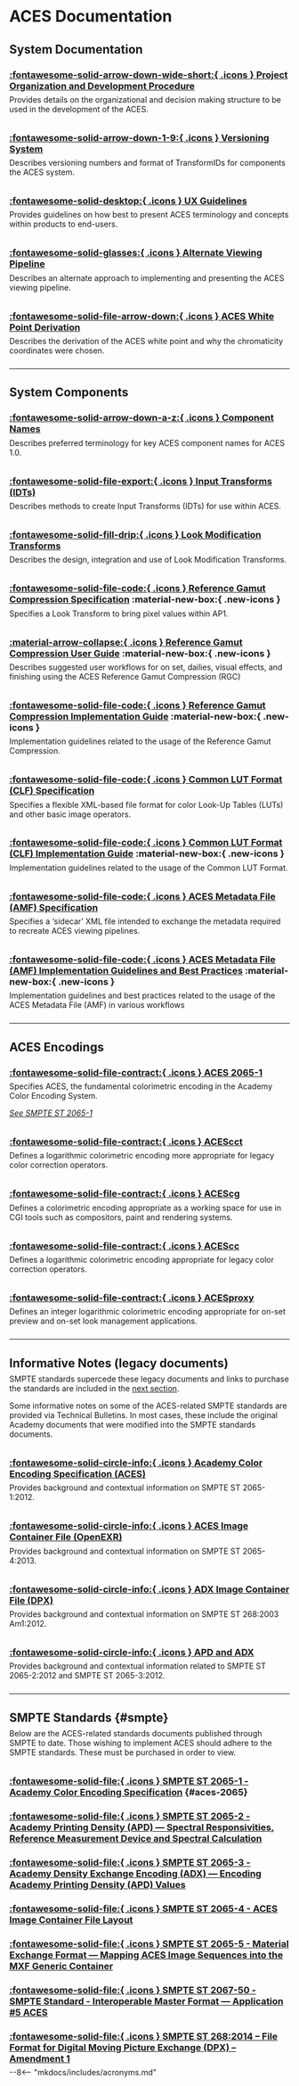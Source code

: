 ACES Documentation
================

System Documentation
----------------

### [:fontawesome-solid-arrow-down-wide-short:{ .icons } Project Organization and Development Procedure](https://www.dropbox.com/s/0bew0bf4otq77fd/P-2019-001.pdf?dl=0)
Provides details on the organizational and decision making structure to be used in the development of the ACES.

### [:fontawesome-solid-arrow-down-1-9:{ .icons } Versioning System](/specifications/versioning/)
Describes versioning numbers and format of TransformIDs for components the ACES system.

### [:fontawesome-solid-desktop:{ .icons } UX Guidelines](https://www.dropbox.com/s/v5tghz6wl2629nf/TB-2014-002.pdf?dl=0)
Provides guidelines on how best to present ACES terminology and concepts within products to end-users.

### [:fontawesome-solid-glasses:{ .icons } Alternate Viewing Pipeline](https://www.dropbox.com/s/psq88v9fkt61bl4/TB-2014-013.pdf?dl=0)
Describes an alternate approach to implementing and presenting the ACES viewing pipeline.

### [:fontawesome-solid-file-arrow-down:{ .icons } ACES White Point Derivation](https://www.dropbox.com/s/njanod3258gpgy1/TB-2018-001.pdf?dl=0)
Describes the derivation of the ACES white point and why the chromaticity coordinates were chosen.


--------------

System Components
----------------

### [:fontawesome-solid-arrow-down-a-z:{ .icons } Component Names](https://www.dropbox.com/s/wkwz7g8z0ff5s0o/TB-2014-012.pdf?dl=0)
Describes preferred terminology for key ACES component names for ACES 1.0.

### [:fontawesome-solid-file-export:{ .icons } Input Transforms (IDTs)](https://www.dropbox.com/s/ouwnid1aevqti5d/P-2013-001.pdf?dl=0)
Describes methods to create Input Transforms (IDTs) for use within ACES.

### [:fontawesome-solid-fill-drip:{ .icons } Look Modification Transforms](https://www.dropbox.com/s/grjoi885tv78e70/TB-2014-010.pdf?dl=0)
Describes the design, integration and use of Look Modification Transforms.

### [:fontawesome-solid-file-code:{ .icons } Reference Gamut Compression Specification](specifications/rgc/) :material-new-box:{ .new-icons }
Specifies a Look Transform to bring pixel values within AP1.

### [:material-arrow-collapse:{ .icons } Reference Gamut Compression User Guide](guides/rgc-user/) :material-new-box:{ .new-icons }
Describes suggested user workflows for on set, dailies, visual effects, and finishing using the ACES Reference Gamut Compression (RGC)

### [:fontawesome-solid-file-code:{ .icons } Reference Gamut Compression Implementation Guide](guides/rgc-implementation/) :material-new-box:{ .new-icons }
Implementation guidelines related to the usage of the Reference Gamut Compression.

### [:fontawesome-solid-file-code:{ .icons } Common LUT Format (CLF) Specification](specifications/clf/)
Specifies a flexible XML-based file format for color Look-Up Tables (LUTs) and other basic image operators.

### [:fontawesome-solid-file-code:{ .icons } Common LUT Format (CLF) Implementation Guide](guides/clf/) :material-new-box:{ .new-icons }
Implementation guidelines related to the usage of the Common LUT Format.

### [:fontawesome-solid-file-code:{ .icons } ACES Metadata File (AMF) Specification](https://www.dropbox.com/s/4phjfkae2gykctt/S-2019-001.pdf?dl=0)
Specifies a ‘sidecar’ XML file intended to exchange the metadata required to recreate ACES viewing pipelines.

### [:fontawesome-solid-file-code:{ .icons } ACES Metadata File (AMF) Implementation Guidelines and Best Practices](guides/amf/) :material-new-box:{ .new-icons }
Implementation guidelines and best practices related to the usage of the ACES Metadata File (AMF) in various workflows


----------------

ACES Encodings
----------------

### [:fontawesome-solid-file-contract:{ .icons } ACES 2065-1](#aces-2065) 
Specifies ACES, the fundamental colorimetric encoding in the Academy Color Encoding System. 

[*See SMPTE ST 2065-1*](#aces-2065)


### [:fontawesome-solid-file-contract:{ .icons } ACEScct](/specifications/acescct/)
Defines a logarithmic colorimetric encoding more appropriate for legacy color correction operators.

### [:fontawesome-solid-file-contract:{ .icons } ACEScg](/specifications/acescg/)
Defines a colorimetric encoding appropriate as a working space for use in CGI tools such as compositors, paint and rendering systems.

### [:fontawesome-solid-file-contract:{ .icons } ACEScc](/specifications/acescc/)
Defines a logarithmic colorimetric encoding appropriate for legacy color correction operators.

### [:fontawesome-solid-file-contract:{ .icons } ACESproxy](https://www.dropbox.com/s/7w4f5pmi29dfm4l/S-2013-001.pdf?dl=0)
Defines an integer logarithmic colorimetric encoding appropriate for on-set preview and on-set look management applications.

----------------

Informative Notes (legacy documents)
----------------

SMPTE standards supercede these legacy documents and links to purchase the standards are included in the [next section](#smpte).

Some informative notes on some of the ACES-related SMPTE standards are provided via Technical Bulletins. In most cases, these include the original Academy documents that were modified into the SMPTE standards documents.


### [:fontawesome-solid-circle-info:{ .icons } Academy Color Encoding Specification (ACES)](https://www.dropbox.com/s/0xhva7vniipx3zk/TB-2014-004.pdf?dl=0)
Provides background and contextual information on SMPTE ST 2065-1:2012.

### [:fontawesome-solid-circle-info:{ .icons } ACES Image Container File (OpenEXR)](https://www.dropbox.com/s/wr9swdgarlu4icq/TB-2014-006.pdf?dl=0)
Provides background and contextual information on SMPTE ST 2065-4:2013.

### [:fontawesome-solid-circle-info:{ .icons } ADX Image Container File (DPX)](https://www.dropbox.com/s/xop52a5nyq164to/TB-2014-007.pdf?dl=0)
Provides background and contextual information on SMPTE ST 268:2003 Am1:2012.

### [:fontawesome-solid-circle-info:{ .icons } APD and ADX](https://www.dropbox.com/s/3fbg5su99fpsvpl/TB-2014-005.pdf?dl=0) 
Provides background and contextual information related to SMPTE ST 2065-2:2012 and SMPTE ST 2065-3:2012.

----------------

SMPTE Standards   {#smpte}
----------------

Below are the ACES-related standards documents published through SMPTE to date. Those wishing to implement ACES should adhere to the SMPTE standards. These must be purchased in order to view.

### [:fontawesome-solid-file:{ .icons } SMPTE ST 2065-1 - Academy Color Encoding Specification](https://doi.org/10.5594/SMPTE.ST2065-1.2021) {#aces-2065}

### [:fontawesome-solid-file:{ .icons } SMPTE ST 2065-2 - Academy Printing Density (APD) — Spectral Responsivities, Reference Measurement Device and Spectral Calculation](https://doi.org/10.5594/SMPTE.ST2065-2.2020)

### [:fontawesome-solid-file:{ .icons } SMPTE ST 2065-3 - Academy Density Exchange Encoding (ADX) — Encoding Academy Printing Density (APD) Values](https://doi.org/10.5594/SMPTE.ST2065-3.2020)

### [:fontawesome-solid-file:{ .icons } SMPTE ST 2065-4 - ACES Image Container File Layout](https://doi.org/10.5594/SMPTE.ST2065-4.2013)

### [:fontawesome-solid-file:{ .icons } SMPTE ST 2065-5 - Material Exchange Format — Mapping ACES Image Sequences into the MXF Generic Container](https://doi.org/10.5594/SMPTE.ST2065-5.2016)

### [:fontawesome-solid-file:{ .icons } SMPTE ST 2067-50 - SMPTE Standard - Interoperable Master Format — Application #5 ACES](https://doi.org/10.5594/SMPTE.ST2067-50.2018)

### [:fontawesome-solid-file:{ .icons } SMPTE ST 268:2014 – File Format for Digital Moving Picture Exchange (DPX) – Amendment 1](https://doi.org/10.5594/SMPTE.ST268.2003Am1.2012)


<!-- Page specific styles -->
<style>
    [data-md-color-scheme="aces-light"] { --md-typeset-a-color: #OOOOOO;}
    [data-md-color-scheme="slate"] { --md-typeset-a-color: #FFFFFF;}
    .icons { color: #e0b700; scale: 0.9; position: relative; top: 2px;} 
    .new-icons { color: #e0b700; scale: 1.3; position: relative; top: 2px; left: 5px;} 
    p { position: relative; top: -10px;}
    .md-sidebar--secondary .md-nav__list .md-nav__list {display: none}
</style>

<!-- Include acronyms-->
--8<-- "mkdocs/includes/acronyms.md"


